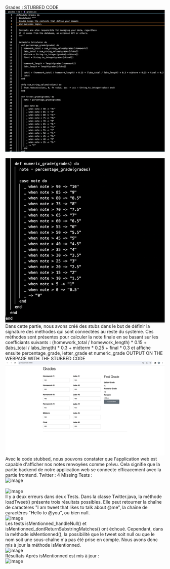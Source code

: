 Grades : 
STUBBED CODE
 <br> ![image](img/G1.png) <br>
 <br> ![image](img/G2.png) <br>
Dans cette partie, nous avons créé des stubs dans le but de définir la signature des méthodes qui sont connectées au reste du système. Ces méthodes sont présentes pour calculer la note finale en se basant sur les coefficiants suivants :
(homework_total / homework_length) * 0.15 + (labs_total / labs_length) * 0.3 + midterm * 0.25 + final * 0.3 et affiche ensuite percentage_grade, letter_grade et numeric_grade
OUTPUT ON THE WEBPAGE WITH THE STUBBED CODE 
 <br> ![image](img/represent.png) <br> 
Avec le code stubbed, nous pouvons constater que l'application web est capable d'afficher nos notes renvoyées comme prévu. Cela signifie que la partie backend de notre application web se connecte efficacement avec la partie frontend.
Twitter :
4 Missing Tests :
 <br> ![image](Images/test1.png) <br>
 <br> ![image](Images/test2.png) <br>
Il y a deux erreurs dans deux Tests. Dans la classe Twitter.java, la méthode loadTweet() présente trois résultats possibles. Elle peut retourner la chaîne de caractères "I am tweet that likes to talk about @me", la chaîne de caractères "Hello to @you", ou bien null.
 <br> ![image](Images/up1.png) <br>
Les tests isMentionned_handleNull() et isMentionned_dontReturnSubstringMatches() ont échoué. Cependant, dans la méthode isMentionned(), la possibilité que le tweet soit null ou que le nom soit une sous-chaîne n'a pas été prise en compte. Nous avons donc mis à jour la méthode isMentionned.
 <br> ![image](Images/up2.png) <br>
Résultats Après isMentionned est mis à jour :
 <br> ![image](Images/bin:test.png) <br>


